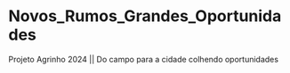 # Novos_Rumos_Grandes_Oportunidades
Projeto Agrinho 2024 || Do campo para a cidade colhendo oportunidades
